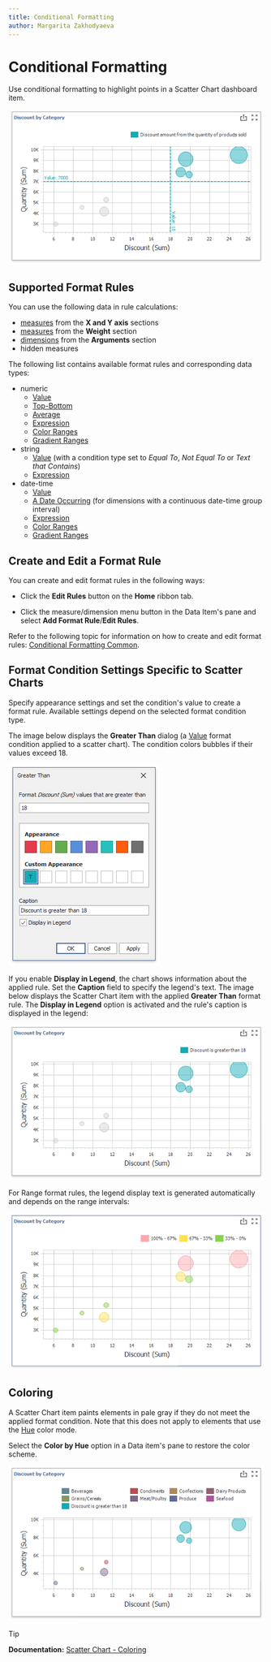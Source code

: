 ```yaml
---
title: Conditional Formatting
author: Margarita Zakhodyaeva
---
```

# Conditional Formatting

Use conditional formatting to highlight points in a Scatter Chart dashboard item.

![win-scatter-chart-cf](../../../../images/win-scatter-chart-cf.png)

## Supported Format Rules

You can use the following data in rule calculations:

- [measures](../../bind-dashboard-items-to-data/bind-dashboard-items-to-data.md) from the **X and Y axis** sections 
- [measures](../../bind-dashboard-items-to-data/bind-dashboard-items-to-data.md) from the **Weight** section
- [dimensions](../../bind-dashboard-items-to-data/bind-dashboard-items-to-data.md) from the **Arguments** section 
- hidden measures 

The following list contains available format rules and corresponding data types:

* numeric
	* [Value](../../appearance-customization/conditional-formatting/value.md)
	* [Top-Bottom](../../appearance-customization/conditional-formatting/top-bottom.md)
	* [Average](../../appearance-customization/conditional-formatting/average.md)
	* [Expression](../../appearance-customization/conditional-formatting/expression.md)
	* [Color Ranges](../../appearance-customization/conditional-formatting/color-ranges.md)
	* [Gradient Ranges](../../appearance-customization/conditional-formatting/gradient-ranges.md)
* string 
	* [Value](../../appearance-customization/conditional-formatting/value.md) (with a condition type set to _Equal To_, _Not Equal To_ or _Text that Contains_)
	* [Expression](../../appearance-customization/conditional-formatting/expression.md)
* date-time
	* [Value](../../appearance-customization/conditional-formatting/value.md)
	* [A Date Occurring](../../appearance-customization/conditional-formatting/value.md) (for dimensions with a continuous date-time group interval)
	* [Expression](../../appearance-customization/conditional-formatting/expression.md)
	* [Color Ranges](../../appearance-customization/conditional-formatting/color-ranges.md)
	* [Gradient Ranges](../../appearance-customization/conditional-formatting/gradient-ranges.md)


## Create and Edit a Format Rule

You can create and edit format rules in the following ways:

* Click the **Edit Rules** button on the **Home** ribbon tab. 

* Click the measure/dimension menu button in the Data Item's pane and select **Add Format Rule**/**Edit Rules**. 

Refer to the following topic for information on how to create and edit format rules: [Conditional Formatting Common](../../appearance-customization/conditional-formatting.md).

## Format Condition Settings Specific to Scatter Charts

Specify appearance settings and set the condition's value to create a format rule. Available settings depend on the selected format condition type.

The image below displays the **Greater Than** dialog (a [Value](../../appearance-customization/conditional-formatting/value.md) format condition applied to a scatter chart). The condition colors bubbles if their values exceed 18.

![win-scatter-chart-cf-appearance-settings-dialog](../../../../images/win-scatter-chart-cf-appearance-settings-dialog.png)

If you enable **Display in Legend**, the chart shows information about the applied rule. Set the **Caption** field to specify the legend's text.
The image below displays the Scatter Chart item with the applied **Greater Than** format rule. The **Display in Legend** option is activated and the rule's caption is displayed in the legend:

![win-scatter-chart-conditional-formatting](../../../../images/win-scatter-chart-conditional-formatting.png)

For Range format rules, the legend display text is generated automatically and depends on the range intervals:

![win-scatter-chart-with-range-rule](../../../../images/win-scatter-chart-with-range-rule.png)

## Coloring 

A Scatter Chart item paints elements in pale gray if they do not meet the applied format condition. Note that this does not apply to elements that use the [Hue](coloring.md) color mode.

Select the **Color by Hue** option in a Data item's pane to restore the color scheme. 

![win-scatter-chart-color-by-hue](../../../../images/win-scatter-chart-color-by-hue-with-cf.png)

> [!Tip]
> **Documentation:**
> [Scatter Chart - Coloring](coloring.md)
